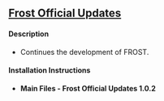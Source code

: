 ## [Frost Official Updates](https://www.nexusmods.com/fallout4/mods/48839?tab=files)


#### Description
* Continues the development of FROST.

#### Installation Instructions
* **Main Files - Frost Official Updates 1.0.2**